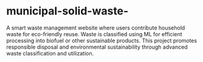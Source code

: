 # municipal-solid-waste-
A smart waste management website where users contribute household waste for eco-friendly reuse. Waste is classified using ML for efficient processing into biofuel or other sustainable products. This project promotes responsible disposal and environmental sustainability through advanced waste classification and utilization.
